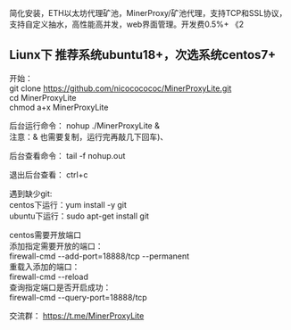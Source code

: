 简化安装，ETH以太坊代理矿池，MinerProxy/矿池代理，支持TCP和SSL协议，支持自定义抽水，高性能高并发，web界面管理。开发费0.5%+  《2

## Liunx下 推荐系统ubuntu18+，次选系统centos7+   
开始：  
git clone https://github.com/nicococococ/MinerProxyLite.git  
cd MinerProxyLite  
chmod a+x MinerProxyLite  

后台运行命令：
nohup ./MinerProxyLite &  
注意：& 也需要复制，运行完再敲几下回车)、

后台查看命令：
tail -f nohup.out  

退出后台查看：
ctrl+c  

遇到缺少git:  
centos下运行：yum install -y git  
ubuntu下运行：sudo apt-get install git 

centos需要开放端口   
添加指定需要开放的端口：  
firewall-cmd --add-port=18888/tcp --permanent    
重载入添加的端口：    
firewall-cmd --reload   
查询指定端口是否开启成功：   
firewall-cmd --query-port=18888/tcp   

交流群：
https://t.me/MinerProxyLite 

